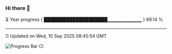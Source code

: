 ### Hi there 👋

⏳ Year progress { ████████████████████▁▁▁▁▁▁▁▁▁▁ } 69.14 %

---

⏰ Updated on Wed, 10 Sep 2025 08:45:54 GMT

![Progress Bar CI](https://github.com/IshwaranRudhara/GIT-ACTION/workflows/Progress%20Bar%20CI/badge.svg)
